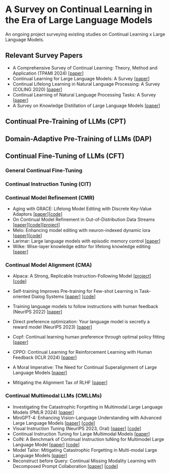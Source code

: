 # A Survey on Continual Learning in the Era of Large Language Models
An ongoing project surveying existing studies on Continual Learning x Large Language Models.

## Relevant Survey Papers
- A Comprehensive Survey of Continual Learning: Theory, Method and Application (TPAMI 2024) [[paper](https://arxiv.org/abs/2302.00487)]
- Continual Learning for Large Language Models: A Survey [[paper](https://arxiv.org/abs/2402.01364)]
- Continual Lifelong Learning in Natural Language Processing: A Survey (COLING 2020) [[paper](https://arxiv.org/abs/2012.09823)]
- Continual Learning of Natural Language Processing Tasks: A Survey [[paper](https://arxiv.org/abs/2211.12701)]
- A Survey on Knowledge Distillation of Large Language Models [[paper](https://arxiv.org/abs/2402.13116)]


## Continual Pre-Training of LLMs (CPT)


## Domain-Adaptive Pre-Training of LLMs (DAP)


## Continual Fine-Tuning of LLMs (CFT)

### General Continual Fine-Tuning

### Continual Instruction Tuning (CIT)

### Continual Model Refinement (CMR)
- Aging with GRACE: Lifelong Model Editing with Discrete Key-Value Adaptors [[paper](https://arxiv.org/pdf/2211.11031.pdf)][[code](https://github.com/thartvigsen/grace)]
- On Continual Model Refinement in Out-of-Distribution Data Streams [[paper](https://arxiv.org/pdf/2205.02014.pdf)][[code](https://github.com/facebookresearch/cmr)][[project](https://cmr-nlp.github.io/)]
- Melo: Enhancing model editing with neuron-indexed dynamic lora [[paper](https://arxiv.org/pdf/2312.11795.pdf)][[code](https://github.com/ECNU-ICALK/MELO)]
- Larimar: Large language models with episodic memory control [[paper](https://arxiv.org/pdf/2403.11901.pdf)]
- Wilke: Wise-layer knowledge editor for lifelong knowledge editing [[paper](https://arxiv.org/pdf/2402.10987.pdf)]


### Continual Model Alignment (CMA)
- Alpaca: A Strong, Replicable Instruction-Following Model [[project](https://crfm.stanford.edu/2023/03/13/alpaca.html)] [[code](https://github.com/tatsu-lab/stanford_alpaca)]
- Self-training Improves Pre-training for Few-shot Learning in Task-oriented Dialog Systems [[paper](https://arxiv.org/pdf/2108.12589.pdf)] [[code](https://github.com/MiFei/ST-ToD)]
- Training language models to follow instructions with human feedback (NeurIPS 2022) [[paper](https://proceedings.neurips.cc/paper_files/paper/2022/file/b1efde53be364a73914f58805a001731-Paper-Conference.pdf)]
- Direct preference optimization: Your language model is secretly a reward model (NeurIPS 2023) [[paper](https://proceedings.neurips.cc/paper_files/paper/2023/file/a85b405ed65c6477a4fe8302b5e06ce7-Paper-Conference.pdf)]
- Copf: Continual learning human preference through optimal policy fitting [[paper](https://arxiv.org/pdf/2310.15694)]
- CPPO: Continual Learning for Reinforcement Learning with Human Feedback (ICLR 2024) [[paper](https://openreview.net/pdf?id=86zAUE80pP)]
- A Moral Imperative: The Need for Continual Superalignment of Large Language Models [[paper](https://arxiv.org/pdf/2403.14683)]

- Mitigating the Alignment Tax of RLHF [[paper](https://arxiv.org/abs/2309.06256)]
### Continual Multimodal LLMs (CMLLMs)
- Investigating the Catastrophic Forgetting in Multimodal Large Language Models (PMLR 2024) [[paper](https://arxiv.org/abs/2309.10313)]
- MiniGPT-4: Enhancing Vision-Language Understanding with Advanced Large Language Models [[paper](https://arxiv.org/abs/2304.10592)] [[code](https://github.com/Vision-CAIR/MiniGPT-4)]
- Visual Instruction Tuning (NeurIPS 2023, Oral) [[paper](https://arxiv.org/abs/2304.08485)] [[code](https://github.com/haotian-liu/LLaVA)]
- Continual Instruction Tuning for Large Multimodal Models [[paper](https://arxiv.org/abs/2311.16206)]
- CoIN: A Benchmark of Continual Instruction tuNing for Multimodel Large Language Model [[paper](https://arxiv.org/abs/2403.08350)] [[code](https://github.com/zackschen/coin)]
- Model Tailor: Mitigating Catastrophic Forgetting in Multi-modal Large Language Models [[paper](https://arxiv.org/abs/2402.12048)]
- Reconstruct before Query: Continual Missing Modality Learning with Decomposed Prompt Collaboration [[paper](https://arxiv.org/abs/2403.11373)] [[code](https://github.com/Tree-Shu-Zhao/RebQ.pytorch)]
